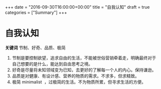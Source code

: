 +++
date = "2016-09-30T16:00:00+00:00"
title = "自我认知"
draft = true
categories = ["Summary"]
+++
# 自我认知
**关键词**
节制、好奇、品质、极简   
1. 节制是要控制欲望，追求自由的生活，不能被世俗营销牵着走，明确最终对于自己想要的是什么，能达到自由思考之境。  
2. 好奇是尽量将未知领域变为已知，去更好的了解每一个人的内心。保持谦逊。   
3. 品质是对健康、有设计感、营养的物质的需求。不求多，但求精致。   
4. 极简 minimalist  ，过极简的生活。不为物质所累，但寻求生活的方便。
